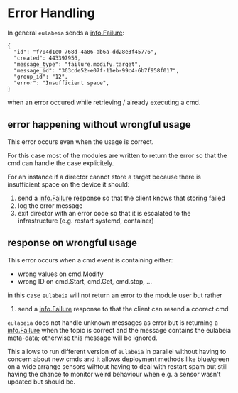 Error Handling
==============

In general `eulabeia` sends a [info.Failure](/messages/info/info.go):

```
{
  "id": "f704d1e0-768d-4a86-ab6a-dd28e3f45776",
  "created": 443397956,
  "message_type": "failure.modify.target",
  "message_id": "363cde52-e07f-11eb-99c4-6b7f958f017",
  "group_id": "12",
  "error": "Insufficient space",
}
```

when an error occured while retrieving / already executing a cmd.

error happening without wrongful usage
--------------------------------------

This error occurs even when the usage is correct.

For this case most of the modules are written to return the error so that the cmd can handle the case explicitely.

For an instance if a director cannot store a target because there is insufficient space on the device it should:

1.	send a [info.Failure](/messages/info/info.go) response so that the client knows that storing failed
2.	log the error message
3.	exit director with an error code so that it is escalated to the infrastructure (e.g. restart systemd, container)

response on wrongful usage
--------------------------

This error occurs when a cmd event is containing either:

-	wrong values on cmd.Modify
-	wrong ID on cmd.Start, cmd.Get, cmd.stop, ...

in this case `eulabeia` will not return an error to the module user but rather

1.	send a [info.Failure](/messages/info/info.go) response to that the client can resend a coorect cmd

`eulabeia` does not handle unknown messages as error but is returning a [info.Failure](/messages/info/info.go) when the topic is correct and the message contains the eulabeia meta-data; otherwise this message will be ignored.

This allows to run different version of `eulabeia` in parallel without having to concern about new cmds and it allows deployment methods like blue/green on a wide arrange sensors wihtout having to deal with restart spam but still having the chance to monitor weird behaviour when e.g. a sensor wasn't updated but should be.
